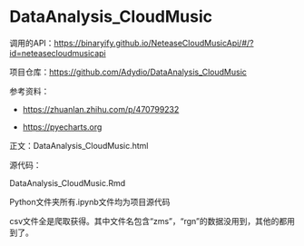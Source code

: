 # DataAnalysis_CloudMusic

调用的API：https://binaryify.github.io/NeteaseCloudMusicApi/#/?id=neteasecloudmusicapi

项目仓库：https://github.com/Adydio/DataAnalysis_CloudMusic

参考资料：

- https://zhuanlan.zhihu.com/p/470799232

- https://pyecharts.org

正文：DataAnalysis_CloudMusic.html

源代码：

DataAnalysis_CloudMusic.Rmd

Python文件夹所有.ipynb文件均为项目源代码

csv文件全是爬取获得。其中文件名包含“zms”，“rgn”的数据没用到，其他的都用到了。
